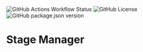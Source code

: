 ![GitHub Actions Workflow Status](https://img.shields.io/github/actions/workflow/status/Unarekin/FoundryVTT-Stage-Manager/main.yml)
![GitHub License](https://img.shields.io/github/license/Unarekin/FoundryVTT-Stage-Manager)
![GitHub package.json version](https://img.shields.io/github/package-json/v/Unarekin/FoundryVTT-Stage-Manager)

# Stage Manager
